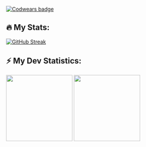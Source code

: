 [![Codwears badge](https://www.codewars.com/users/KaninGleb/badges/large)](https://www.codewars.com/users/KaninGleb)
## :fire: My Stats:
[![GitHub Streak](https://github-readme-streak-stats.herokuapp.com?user=KaninGleb&theme=radical&border_radius=10&date_format=M%20j%5B%2C%20Y%5D)](https://git.io/streak-stats)
<!-- GitHub stats -->
## :zap: My Dev Statistics:

<p>
<!-- GitHub Stats -->
<img height="180em" src="https://github-readme-stats.vercel.app/api?username=KaninGleb&show_icons=true&theme=radical" />

<!-- Most Used Languages -->
<img height="180em" src="https://github-readme-stats.vercel.app/api/top-langs/?username=KaninGleb&exclude_repo=KNN-Image-Classification&show_icons=true&hide_border=true&layout=compact&langs_count=8&theme=radical"/>
</p>
